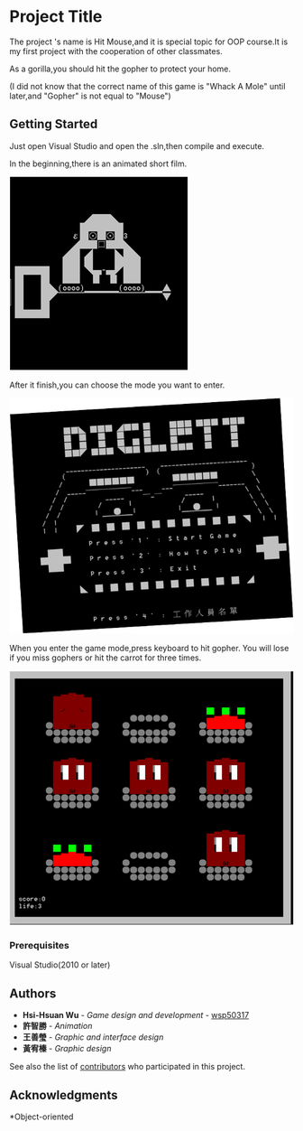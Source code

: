 
# Project Title

The project 's name is Hit Mouse,and it is special topic for OOP course.It is my first project with the cooperation of other classmates.

As a gorilla,you should hit the gopher to protect your home.

(I did not know that the correct name of this game is "Whack A Mole" until later,and "Gopher" is not equal to "Mouse") 

## Getting Started

Just open Visual Studio and open the .sln,then compile and execute.

In the beginning,there is an animated short film.

![image](https://github.com/wsp50317/Hit-mouse/blob/master/ReadMePicture/character.png)

After it finish,you can choose the mode you want to enter.

![image](https://github.com/wsp50317/Hit-mouse/blob/master/ReadMePicture/title.png)

When you enter the game mode,press keyboard to hit gopher.
You will lose if you miss gophers or hit the carrot for three times.

![image](https://github.com/wsp50317/Hit-mouse/blob/master/ReadMePicture/gaming.png)

### Prerequisites

Visual Studio(2010 or later)

## Authors

* **Hsi-Hsuan Wu** - *Game design and development* - [wsp50317](https://github.com/wsp50317)
* **許智勝** - *Animation*
* **王善瑩** - *Graphic and interface design*
* **黃宥榛** - *Graphic design*

See also the list of [contributors](https://github.com/your/project/contributors) who participated in this project.

## Acknowledgments

*Object-oriented

